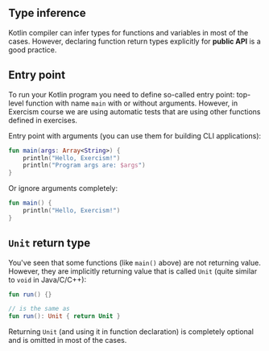 ## Type inference

Kotlin compiler can infer types for functions and variables in most of the cases. However, declaring function return types explicitly for **public API** is a good practice.

## Entry point

To run your Kotlin program you need to define so-called entry point: top-level function with name `main` with or without arguments. However, in Exercism course we are using automatic tests that are using other functions defined in exercises.

Entry point with arguments (you can use them for building CLI applications):

```kotlin
fun main(args: Array<String>) {
    println("Hello, Exercism!")
    println("Program args are: $args")
}
```

Or ignore arguments completely:

```kotlin
fun main() {
    println("Hello, Exercism!")
}
```

## `Unit` return type

You've seen that some functions (like `main()` above) are not returning value. However, they are implicitly returning value that is called `Unit` (quite similar to `void` in Java/C/C++):

```kotlin
fun run() {}

// is the same as
fun run(): Unit { return Unit }
```

Returning `Unit` (and using it in function declaration) is completely optional and is omitted in most of the cases.

[intellij-idea-ic]: https://www.jetbrains.com/idea/download/
